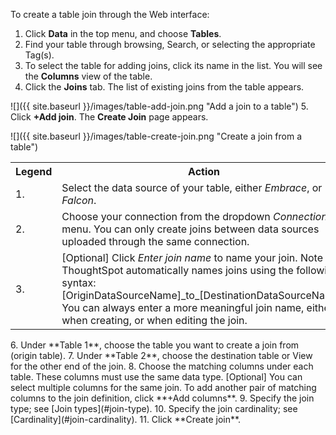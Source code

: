 To create a table join through the Web interface:

1. Click **Data** in the top menu, and choose **Tables**.
2. Find your table through browsing, Search, or selecting the appropriate Tag(s).
3. To select the table for adding joins, click its name in the list.
You will see the **Columns** view of the table.
4. Click the **Joins** tab. The list of existing joins from the table appears.

![]({{ site.baseurl }}/images/table-add-join.png "Add a join to a table")
5. Click **+Add join**.
The **Create Join** page appears.

![]({{ site.baseurl }}/images/table-create-join.png "Create a join from a table")
<table>
    <tr>
      <th>Legend</th>
      <th>Action</th>
    </tr>
    <tr>
      <td>1.</td>
      <td>Select the data source of your table, either <em>Embrace</em>, or <em>Falcon</em>.</td>
    </tr>
    <tr>
      <td>2.</td>
      <td>Choose your connection from the dropdown <em>Connection</em> menu. You can only create joins between data sources uploaded through the same connection.</td>
    </tr>
    <tr>
      <td>3.</td>
      <td>[Optional] Click <em> Enter join name</em> to name your join. Note that ThoughtSpot automatically names joins using the following syntax: [OriginDataSourceName]_to_[DestinationDataSourceName]. You can always enter a more meaningful join name, either when creating, or when editing the join.</td>
    </tr>
  </table>
6. Under **Table 1**, choose the table you want to create a join from (origin table).
7. Under **Table 2**, choose the destination table or View for the other end of the join.
8. Choose the matching columns under each table. These columns must use the same data type. [Optional] You can select multiple columns for the same join. To add another pair of matching columns to the join definition, click **+Add columns**.
9. Specify the join type; see [Join types](#join-type).
10. Specify the join cardinality; see [Cardinality](#join-cardinality).
11. Click **Create join**.
